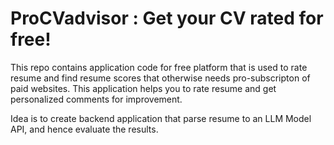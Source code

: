 # ProCVadvisor : Get your CV rated for free!

This repo contains application code for free platform that is used to rate resume and find resume scores that otherwise needs pro-subscripton of paid websites.
This application helps you to rate resume and get personalized comments for improvement.

Idea is to create backend application that parse resume to an LLM Model API, and hence evaluate the results.
